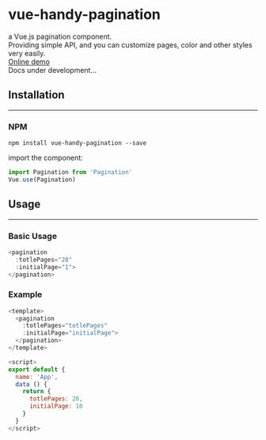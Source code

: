 # vue-handy-pagination
a Vue.js pagination component.<br>
Providing simple API, and you can customize pages, color and other styles very easily.<br>
[Online demo](https://codepen.io/chelseachel/full/JjYQOZj) <br>
Docs under development...<br>

## Installation
---
### NPM
```
npm install vue-handy-pagination --save
```
import the component:
```js
import Pagination from 'Pagination'
Vue.use(Pagination)
```
## Usage
---
### Basic Usage
```js
<pagination 
  :totlePages="28"
  :initialPage="1">
</pagination>
```
### Example
```js
<template>
  <pagination 
    :totlePages="totlePages"
    :initialPage="initialPage">
  </pagination>
</template>

<script>
export default {
  name: 'App',
  data () {
    return {
      totlePages: 28,
      initialPage: 10
    }
  }
</script>
```
